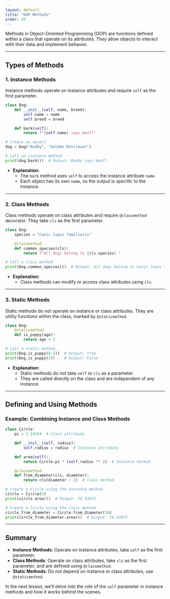 ```yaml
---
layout: default
title: "OOP Methods"
order: 43
---
```


Methods in Object-Oriented Programming (OOP) are functions defined within a class that operate on its attributes. They allow objects to interact with their data and implement behavior.

---

## Types of Methods

### 1. Instance Methods
Instance methods operate on instance attributes and require `self` as the first parameter.

```python
class Dog:
    def __init__(self, name, breed):
        self.name = name
        self.breed = breed

    def bark(self):
        return f"{self.name} says Woof!"

# Create an object
dog = Dog("Buddy", "Golden Retriever")

# Call an instance method
print(dog.bark())  # Output: Buddy says Woof!
```

- **Explanation**:
  - The `bark` method uses `self` to access the instance attribute `name`.
  - Each object has its own `name`, so the output is specific to the instance.

---

### 2. Class Methods
Class methods operate on class attributes and require `@classmethod` decorator. They take `cls` as the first parameter.

```python
class Dog:
    species = "Canis lupus familiaris"

    @classmethod
    def common_species(cls):
        return f"All dogs belong to {cls.species}."

# Call a class method
print(Dog.common_species())  # Output: All dogs belong to Canis lupus familiaris.
```

- **Explanation**:
  - Class methods can modify or access class attributes using `cls`.

---

### 3. Static Methods
Static methods do not operate on instance or class attributes. They are utility functions within the class, marked by `@staticmethod`.

```python
class Dog:
    @staticmethod
    def is_puppy(age):
        return age < 1

# Call a static method
print(Dog.is_puppy(0.5))  # Output: True
print(Dog.is_puppy(2))    # Output: False
```

- **Explanation**:
  - Static methods do not take `self` or `cls` as a parameter.
  - They are called directly on the class and are independent of any instance.

---

## Defining and Using Methods

### Example: Combining Instance and Class Methods

```python
class Circle:
    pi = 3.14159  # Class attribute

    def __init__(self, radius):
        self.radius = radius  # Instance attribute

    def area(self):
        return Circle.pi * (self.radius ** 2)  # Instance method

    @classmethod
    def from_diameter(cls, diameter):
        return cls(diameter / 2)  # Class method

# Create a Circle using the instance method
circle = Circle(5)
print(circle.area())  # Output: 78.53975

# Create a Circle using the class method
circle_from_diameter = Circle.from_diameter(10)
print(circle_from_diameter.area())  # Output: 78.53975
```

---

## Summary

- **Instance Methods**: Operate on instance attributes, take `self` as the first parameter.
- **Class Methods**: Operate on class attributes, take `cls` as the first parameter, and are defined using `@classmethod`.
- **Static Methods**: Do not depend on instance or class attributes, use `@staticmethod`.

In the next lesson, we’ll delve into the role of the `self` parameter in instance methods and how it works behind the scenes.
